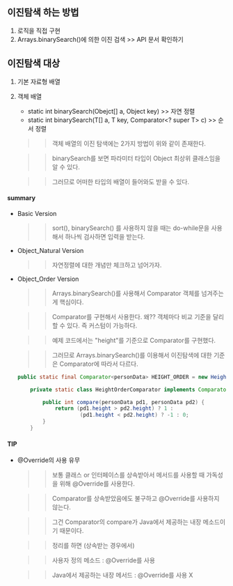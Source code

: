 ## 이진탐색 하는 방법
1. 로직을 직접 구현 
2. Arrays.binarySearch()에 의한 이진 검색 >> API 문서 확인하기

## 이진탐색 대상
1. 기본 자료형 배열
2. 객체 배열
    - static int binarySearch(Obejct[] a, Object key) >> 자연 정렬
    - static <T> int binarySearch(T[] a, T key, Comparator<? super T> c) >> 순서 정렬

    >> 객체 배열의 이진 탐색에는 2가지 방법이 위와 같이 존재한다.
    
    >> binarySearch를 보면 파라미터 타입이 Object 최상위 클래스임을 알 수 있다.
    
    >> 그러므로 어떠한 타입의 배열이 들어와도 받을 수 있다.

#### summary
- Basic Version
    >> sort(), binarySearch() 를 사용하지 않을 때는 do-while문을 사용해서 하나씩 검사하면 입력을 받는다.
- Object_Natural Version
    >> 자연정렬에 대한 개념만 체크하고 넘어가자.
- Object_Order Version
    >> Arrays.binarySearch()를 사용해서 Comparator 객체를 넘겨주는게 핵심이다.
    
    >> Comparator를 구현해서 사용한다. 왜?? 객체마다 비교 기준을 달리할 수 있다. 즉 커스텀이 가능하다.
    
    >> 예제 코드에서는 "height"를 기준으로 Comparator를 구현했다.
    
    >> 그러므로 Arrays.binarySearch()를 이용해서 이진탐색에 대한 기준은 Comparator에 따라서 다르다.

    ```Java
    public static final Comparator<personData> HEIGHT_ORDER = new HeightOrderComparator(); 

        private static class HeightOrderComparator implements Comparator<personData> {

            public int compare(personData pd1, personData pd2) {
                return (pd1.height > pd2.height) ? 1 :
                        (pd1.height < pd2.height) ? -1 : 0;
            }
        }
    ```

#### TIP
- @Override의 사용 유무
    >> 보통 클래스 or 인터페이스를 상속받아서 메서드를 사용할 때 가독성을 위해 @Override를 사용한다.
    
    >> Comparator를 상속받았음에도 불구하고 @Override를 사용하지 않는다.
    
    >> 그건 Comparator의 compare가 Java에서 제공하는 내장 메소드이기 때문이다.
    
    >> 정리를 하면 (상속받는 경우에서)
    
    >> 사용자 정의 메소드 : @Override를 사용
    
    >> Java에서 제공하는 내장 메서드 : @Override를 사용 X 
        
